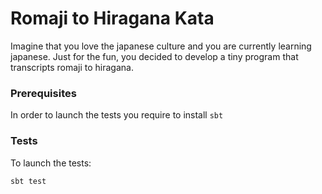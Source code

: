 # Romaji to Hiragana Kata

Imagine that you love the japanese culture and you are currently learning japanese. Just for the fun, you decided to
develop a tiny program that transcripts romaji to hiragana.

### Prerequisites
In order to launch the tests you require to install `sbt`

### Tests
To launch the tests:

```sbt test```
